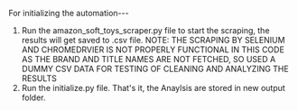 For initializing the automation---

1) Run the amazon_soft_toys_scraper.py file to start the scraping, the results will get saved to .csv file.
NOTE: THE SCRAPING BY SELENIUM AND CHROMEDRVIER IS NOT PROPERLY FUNCTIONAL IN THIS CODE AS THE BRAND AND TITLE NAMES ARE NOT FETCHED, SO USED A DUMMY CSV DATA FOR TESTING OF CLEANING AND ANALYZING THE RESULTS
2) Run the initialize.py file.
That's it, the Anaylsis are stored in new output folder.
